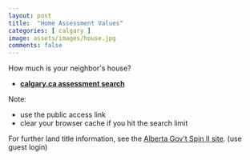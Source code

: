```yaml
---
layout: post
title:  "Home Assessment Values"
categories: [ calgary ]
image: assets/images/house.jpg
comments: false
---
```


How much is your neighbor's house?

- **[calgary.ca assessment search](https://assessmentsearch.calgary.ca/externallogin.aspx)**

Note:
- use the public access link
- clear your browser cache if you hit the search limit


For further land title information, see the [Alberta Gov't Spin II site](https://alta.registries.gov.ab.ca/).  (use guest login)